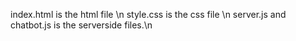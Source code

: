 index.html is the html file \n
style.css is the css file   \n
server.js and chatbot.js is the serverside files.\n
